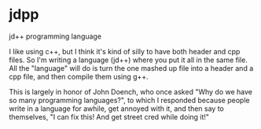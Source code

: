 jdpp
====

jd++ programming language


I like using c++, but I think it's kind of silly to have both header and cpp files.  So I'm writing a language (jd++) where you put it all in the same file.  All the "language" will do is turn the one mashed up file into a header and a cpp file, and then compile them using g++.

This is largely in honor of John Doench, who once asked "Why do we have so many programming languages?", to which I responded because people write in a language for awhile, get annoyed with it, and then say to themselves, "I can fix this! And get street cred while doing it!"

